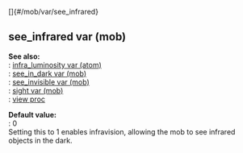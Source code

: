 []{#/mob/var/see_infrared}    
## see_infrared var (mob)    
**See also:**    
:   [infra_luminosity var (atom)](/ref/atom/var/infra_luminosity/infra_luminosity.md)    
:   [see_in_dark var (mob)](/ref/mob/var/see_in_dark/see_in_dark.md)    
:   [see_invisible var (mob)](/ref/mob/var/see_invisible/see_invisible.md)    
:   [sight var (mob)](/ref/mob/var/sight/sight.md)    
:   [view proc](/ref/proc/view/view.md)    
<!-- -->    
**Default value:**    
:   0    
Setting this to 1 enables infravision, allowing the mob to see infrared    
objects in the dark.  